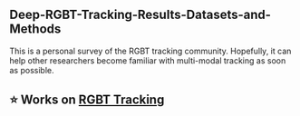 ## Deep-RGBT-Tracking-Results-Datasets-and-Methods
This is a personal survey of the RGBT tracking community. Hopefully, it can help other researchers become familiar with multi-modal tracking as soon as possible.

 ## ⭐ Works on [RGBT Tracking](RGBT%20Tracking/summary.md)
